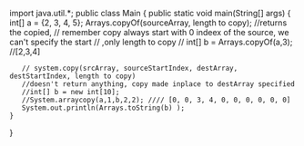 import java.util.*;
public class Main
{
	public static void main(String[] args) {
	     int[] a = {2, 3, 4, 5};
	    Arrays.copyOf(sourceArray, length to copy);
	    //returns the copied,
	   // remember copy always start with 0 indeex of the source, we can't specify the start
	   // ,only length to copy
	   //  int[] b = Arrays.copyOf(a,3); //[2,3,4]
	   
	   
	   // system.copy(srcArray, sourceStartIndex, destArray, destStartIndex, length to copy)
	   //doesn't return anything, copy made inplace to destArray specified
	   //int[] b = new int[10];
	   //System.arraycopy(a,1,b,2,2); //// [0, 0, 3, 4, 0, 0, 0, 0, 0, 0]
 	   System.out.println(Arrays.toString(b) );
	}
}
